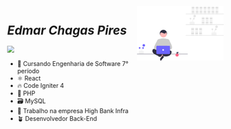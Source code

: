 <img align="right" src="https://raw.githubusercontent.com/edmarpires9/edmarpires9/08ac4f106fb7a1af1860da86eb29ef47129147e5/Imagens/background.svg" style="width: 40%;">

# *Edmar Chagas Pires*
<a href='https://web.whatsapp.com/send/?phone=32988351572'><img src='https://static.whatsapp.net/rsrc.php/yA/r/hbGnlm1gXME.svg'></a>
-  🌌 Cursando Engenharia de Software 7° período
-  ⚛️ React
-  🔥 Code Igniter 4
-  🐘 PHP
-  🗃️ MySQL
-  🏡 Trabalho na empresa High Bank Infra
-  🪴 Desenvolvedor Back-End
